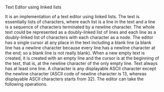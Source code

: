 Text Editor using linked lists

It is an implementation of a text editor using linked lists. The text is essentially lists of characters, where each list is a line in the text and a line is a sequence of characters terminated by a newline character. The whole text could be represented as a doubly-linked list of lines and each line as a doubly-linked list of characters with each character as a node. The editor has a single cursor at any place in the text including a blank line (a blank line has a newline character because every line has a newline character at the end; so a blank line is not really blank). When a new empty text is created, it is created with an empty line and the cursor is at the beginning of the text, that is, at the newline character of the only empty line. Text always has at least one line. A character is any displayable ASCII character except the newline character (ASCII code of newline character is 13, whereas displayable ASCII characters starts from 32). The editor can take the following operations.